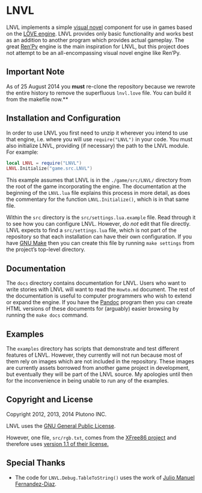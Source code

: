 LNVL
====

LNVL implements a simple [visual novel][nvl] component for use in
games based on the [LÖVE engine][love].  LNVL provides only basic
functionality and works best as an addition to another program which
provides actual gameplay.  The great [Ren’Py][renpy] engine is the
main inspiration for LNVL, but this project does not attempt to be an
all-encompassing visual novel engine like Ren’Py.


Important Note
--------------

As of 25 August 2014 you **must** re-clone the repository because we
rewrote the entire history to remove the superfluous `lnvl.love` file.
You can build it from the makefile now.**


Installation and Configuration
------------------------------

In order to use LNVL you first need to unzip it wherever you intend to
use that engine, i.e. where you will use `require("LNVL")` in your
code.  You must also initialize LNVL, providing (if necessary) the
path to the LNVL module.  For example:

```lua
local LNVL = require("LNVL")
LNVL.Initialize("game.src.LNVL")
```

This example assumes that LNVL is in the `./game/src/LNVL/` directory
from the root of the game incorporating the engine.  The documentation
at the beginning of the `LNVL.lua` file explains this process in more
detail, as does the commentary for the function `LNVL.Initialize()`,
which is in that same file.

Within the `src` directory is the `src/settings.lua.example` file.
Read through it to see how you can configure LNVL.  However, *do not*
edit that file directly.  LNVL expects to find a `src/settings.lua`
file, which is not part of the repository so that each installation
can have their own configuration.  If you have [GNU Make][] then you
can create this file by running `make settings` from the project’s
top-level directory.


Documentation
-------------

The `docs` directory contains documentation for LNVL.  Users who want
to write stories with LNVL will want to read the `Howto.md` document.
The rest of the documentation is useful to computer programmers who
wish to extend or expand the engine.  If you have the [Pandoc][]
program then you can create HTML versions of these documents for
(arguably) easier browsing by running the `make docs` command.


Examples
--------

The `examples` directory has scripts that demonstrate and test
different features of LNVL.  However, they currently will not run
because most of them rely on images which are not included in the
repository.  These images are currently assets borrowed from another
game project in development, but eventually they will be part of the
LNVL source.  My apologies until then for the inconvenience in being
unable to run any of the examples.


Copyright and License
---------------------

Copyright 2012, 2013, 2014 Plutono INC.

LNVL uses the [GNU General Public License][gpl].

However, one file, `src/rgb.txt`, comes from the
[XFree86 project][xfree86] and therefore uses
[version 1.1 of their license.][xlicense]


Special Thanks
--------------

* The code for `LNVL.Debug.TableToString()` uses the work of
  [Julio Manuel Fernandez-Diaz](http://lua-users.org/wiki/TableSerialization).



[nvl]: http://en.wikipedia.org/wiki/Visual_novel
[love]: http://love2d.org/
[renpy]: http://www.renpy.org/
[xfree86]: http://www.xfree86.org/
[xlicense]: http://www.xfree86.org/legal/licenses.html
[pandoc]: http://johnmacfarlane.net/pandoc/
[gpl]: http://www.gnu.org/copyleft/gpl.html
[gnu make]: https://www.gnu.org/software/make/
